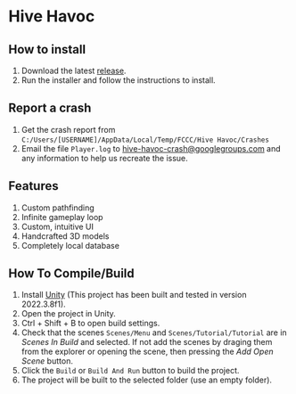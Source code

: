 # Hive Havoc

## How to install
1. Download the latest [release](https://github.com/KougatCylinder5/Hive-Havoc/releases/latest).
2. Run the installer and follow the instructions to install.

## Report a crash
1. Get the crash report from `C:/Users/[USERNAME]/AppData/Local/Temp/FCCC/Hive Havoc/Crashes`
2. Email the file `Player.log` to [hive-havoc-crash@googlegroups.com](mailto:hive-havoc-crash@googlegroups.com) and any information to help us recreate the issue.

## Features
1. Custom pathfinding
2. Infinite gameplay loop
3. Custom, intuitive UI
4. Handcrafted 3D models
5. Completely local database

## How To Compile/Build
1. Install [Unity](https://unity.com/unity-hub) (This project has been built and tested in version 2022.3.8f1).
2. Open the project in Unity.
3. Ctrl + Shift + B to open build settings.
4. Check that the scenes `Scenes/Menu` and `Scenes/Tutorial/Tutorial` are in *Scenes In Build* and selected. If not add the scenes by draging them from the explorer or opening the scene, then pressing the *Add Open Scene* button.
5. Click the `Build` or `Build And Run` button to build the project.
6. The project will be built to the selected folder (use an empty folder).
